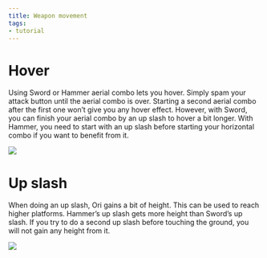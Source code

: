 ```yaml
---
title: Weapon movement
tags:
- tutorial
---
```


# Hover

Using Sword or Hammer aerial combo lets you hover. Simply spam your attack button until the aerial combo is over. Starting a second aerial combo after the first one won’t give you any hover effect. However, with Sword, you can finish your aerial combo by an up slash to hover a bit longer. With Hammer, you need to start with an up slash before starting your horizontal combo if you want to benefit from it.


![](https://i.giphy.com/media/SAN0l020teW2uKUXfo/giphy.webp)


# Up slash

When doing an up slash, Ori gains a bit of height. This can be used to reach higher platforms. Hammer’s up slash gets more height than Sword’s up slash. If you try to do a second up slash before touching the ground, you will not gain any height from it.


![](https://i.giphy.com/media/9V8VknHsmF0ctCiYKc/giphy.webp) 
